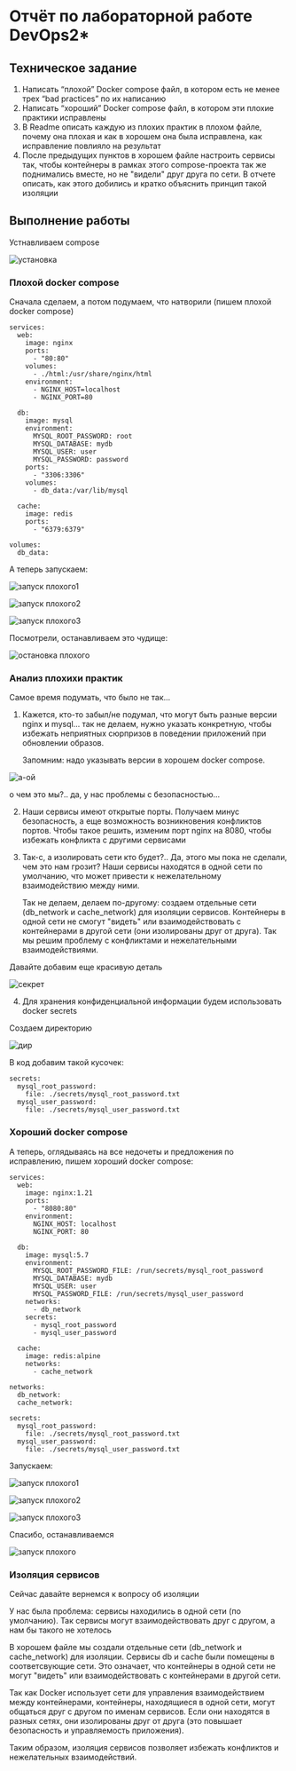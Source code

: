 # Отчёт по лабораторной работе DevOps2*

## Техническое задание

1. Написать “плохой” Docker compose файл, в котором есть не менее трех “bad practices” по их написанию
2. Написать “хороший” Docker compose файл, в котором эти плохие практики исправлены
3. В Readme описать каждую из плохих практик в плохом файле, почему она плохая и как в хорошем она была исправлена, как исправление повлияло на результат
4. После предыдущих пунктов в хорошем файле настроить сервисы так, чтобы контейнеры в рамках этого compose-проекта так же поднимались вместе, но не "видели" друг друга по сети. В отчете описать, как этого добились и кратко объяснить принцип такой изоляции

## Выполнение работы


Устнавливаем compose

![установка](https://github.com/paltovkletku/babaiki_devops_clouds/blob/main/DevOps/Lab2*/media/%D1%83%D1%81%D1%82%D0%B0%D0%BD%D0%BE%D0%B2%D0%BA%D0%B0%20%D0%BA%D0%BE%D0%BC%D0%BF%D0%BE%D0%B7%D0%B0.jpg)

### Плохой docker compose

Сначала сделаем, а потом подумаем, что натворили (пишем плохой docker compose)

```
services:
  web:
    image: nginx
    ports:
      - "80:80"
    volumes:
      - ./html:/usr/share/nginx/html
    environment:
      - NGINX_HOST=localhost
      - NGINX_PORT=80

  db:
    image: mysql
    environment:
      MYSQL_ROOT_PASSWORD: root
      MYSQL_DATABASE: mydb
      MYSQL_USER: user
      MYSQL_PASSWORD: password
    ports:
      - "3306:3306"
    volumes:
      - db_data:/var/lib/mysql

  cache:
    image: redis
    ports:
      - "6379:6379"

volumes:
  db_data:
```

А теперь запускаем:

![запуск плохого1](https://github.com/paltovkletku/babaiki_devops_clouds/blob/main/DevOps/Lab2*/media/%D0%B7%D0%B0%D0%BF%D1%83%D1%81%D1%82%D0%B8%D0%BB%D0%B8%20%D0%BF%D0%BB%D0%BE%D1%85%D0%BE%D0%B9%20-%20%D0%BB%D0%BE%D0%B3%D0%B81.jpg)

![запуск плохого2](https://github.com/paltovkletku/babaiki_devops_clouds/blob/main/DevOps/Lab2*/media/%D0%BB%D0%BE%D0%B3%D0%B82.jpg)

![запуск плохого3](https://github.com/paltovkletku/babaiki_devops_clouds/blob/main/DevOps/Lab2*/media/%D0%BB%D0%BE%D0%B3%D0%B83.jpg)

Посмотрели, останавливаем это чудище:

![остановка плохого](https://github.com/paltovkletku/babaiki_devops_clouds/blob/main/DevOps/Lab2*/media/%D0%BE%D1%82%D0%BA%D0%BB%D1%8E%D1%87%D0%B5%D0%BD%D0%B8%D0%B5%20%D0%BF%D0%BB%D0%BE%D1%85%D0%BE%D0%B3%D0%BE.jpg) 

### Анализ плохихи практик

Самое время подумать, что было не так...

1. Кажется, кто-то забыл/не подумал, что могут быть разные версии nginx и mysql... так не делаем, нужно указать конкретную, чтобы избежать неприятных сюрпризов в поведении приложений при обновлении образов.
  
   Запомним: надо указывать версии в хорошем docker compose.

![а-ой](https://github.com/paltovkletku/babaiki_devops_clouds/blob/main/DevOps/Lab2*/media/%D0%B1%D0%B5%D0%B7%D0%BE%D0%BF%D0%B0%D1%81%D0%BD%D0%BE%D1%81%D1%82%D1%8C.jpg)

о чем это мы?.. да, у нас проблемы с безопасностью...

2. Наши сервисы имеют открытые порты. Получаем минус безопасность, а еще возможность возникновения конфликтов портов.
   Чтобы такое решить, изменим порт nginx на 8080, чтобы избежать конфликта с другими сервисами

3. Так-с, а изолировать сети кто будет?.. Да, этого мы пока не сделали, чем это нам грозит? Наши сервисы находятся в одной сети по умолчанию, что может привести к нежелательному взаимодействию между ними.
  
   Так не делаем, делаем по-другому: создаем отдельные сети (db_network и cache_network) для изоляции сервисов. Контейнеры в одной сети не смогут "видеть" или взаимодействовать с контейнерами в другой сети (они изолированы друг от друга). Так мы решим проблему с конфликтами и нежелательными взаимодействиями.

Давайте добавим еще красивую деталь

![секрет](https://github.com/paltovkletku/babaiki_devops_clouds/blob/main/DevOps/Lab2*/media/%D1%81%D0%B5%D0%BA%D1%80%D0%B5%D1%82.png)

4. Для хранения конфиденциальной информации будем использовать docker secrets

Создаем директорию

![дир](https://github.com/paltovkletku/babaiki_devops_clouds/blob/main/DevOps/Lab2*/media/%D1%81%D0%B5%D0%BA%D1%80%D0%B5%D1%82%D1%8B-%D0%BD%D0%B0%D1%87%D0%B0%D0%BB%D0%BE.jpg)

В код добавим такой кусочек:

```
secrets:
  mysql_root_password:
    file: ./secrets/mysql_root_password.txt
  mysql_user_password:
    file: ./secrets/mysql_user_password.txt
```

### Хороший docker compose

А теперь, оглядываясь на все недочеты и предложения по исправлению, пишем хороший docker compose:

```
services:
  web:
    image: nginx:1.21
    ports:
      - "8080:80"
    environment:
      NGINX_HOST: localhost
      NGINX_PORT: 80

  db:
    image: mysql:5.7
    environment:
      MYSQL_ROOT_PASSWORD_FILE: /run/secrets/mysql_root_password
      MYSQL_DATABASE: mydb
      MYSQL_USER: user
      MYSQL_PASSWORD_FILE: /run/secrets/mysql_user_password
    networks:
      - db_network
    secrets:
      - mysql_root_password
      - mysql_user_password

  cache:
    image: redis:alpine
    networks:
      - cache_network

networks:
  db_network:
  cache_network:

secrets:
  mysql_root_password:
    file: ./secrets/mysql_root_password.txt
  mysql_user_password:
    file: ./secrets/mysql_user_password.txt

```

Запускаем:

![запуск плохого1](https://github.com/paltovkletku/babaiki_devops_clouds/blob/main/DevOps/Lab2*/media/%D1%85%D0%BE%D1%80%D0%BE%D1%88%D0%B8%D0%B9(1)1.jpg)

![запуск плохого2](https://github.com/paltovkletku/babaiki_devops_clouds/blob/main/DevOps/Lab2*/media/%D1%85%D0%BE%D1%80%D0%BE%D1%88%D0%B8%D0%B9(1)2.jpg)

![запуск плохого3](https://github.com/paltovkletku/babaiki_devops_clouds/blob/main/DevOps/Lab2*/media/%D1%85%D0%BE%D1%80%D0%BE%D1%88%D0%B8%D0%B9(1)3.jpg)

Спасибо, останавливаемся

![запуск плохого](https://github.com/paltovkletku/babaiki_devops_clouds/blob/main/DevOps/Lab2*/media/%D0%BE%D1%81%D1%82%D0%B0%D0%BD%D0%BE%D0%B2%D0%BA%D0%B0%20%D1%85%D0%BE%D1%80%D0%BE%D1%88%D0%B5%D0%B3%D0%BE(1).jpg)

### Изоляция сервисов

Сейчас давайте вернемся к вопросу об изоляции

У нас была проблема: сервисы находились в одной сети (по умолчанию). Так сервисы могут взаимодействовать друг с другом, а нам бы такого не хотелось

В хорошем файле мы создали отдельные сети (db_network и cache_network) для изоляции. 
Сервисы db и cache были помещены в соответсвующие сети. Это означает, что контейнеры в одной сети не могут "видеть" или взаимодействовать с контейнерами в другой сети.

Так как Docker использует сети для управления взаимодействием между контейнерами, контейнеры, находящиеся в одной сети, могут общаться друг с другом по именам сервисов. Если они находятся в разных сетях, они изолированы друг от друга (это повышает безопасность и управляемость приложения).

Таким образом, изоляция сервисов позволяет избежать конфликтов и нежелательных взаимодействий.

